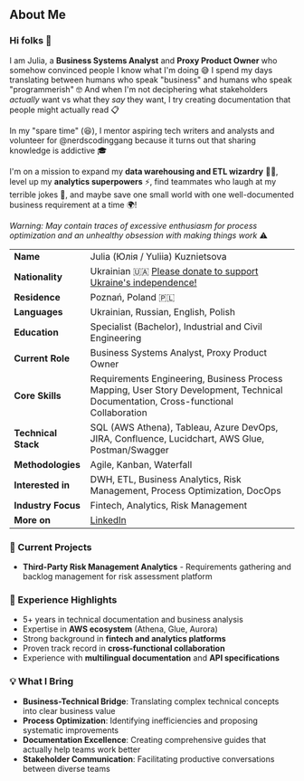 ## About Me

### Hi folks 👋

I am Julia, a **Business Systems Analyst** and **Proxy Product Owner** who somehow convinced people I know what I'm doing 😅 I spend my days translating between humans who speak "business" and humans who speak "programmerish" 🤓 And when I'm not deciphering what stakeholders *actually* want vs what they *say* they want, I try creating documentation that people might actually read 📋

In my "spare time" (😆), I mentor aspiring tech writers and analysts and volunteer for @nerdscodinggang because it turns out that sharing knowledge is addictive 🎓

I'm on a mission to expand my **data warehousing and ETL wizardry** 🧙‍♀️, level up my **analytics superpowers** ⚡, find teammates who laugh at my terrible jokes 🤝, and maybe save one small world with one well-documented business requirement at a time 🌍!

*Warning: May contain traces of excessive enthusiasm for process optimization and an unhealthy obsession with making things work* ⚠️

| | |
|---|---|
| **Name** | Julia (Юлія / Yuliia) Kuznietsova |
| **Nationality** | Ukrainian 🇺🇦 [Please donate to support Ukraine's independence!](https://savelife.in.ua/en/donate-en/#donate-army-card-monthly)|
| **Residence** | Poznań, Poland 🇵🇱 |
| **Languages** | Ukrainian, Russian, English, Polish |
| **Education** | Specialist (Bachelor), Industrial and Civil Engineering |
| **Current Role** | Business Systems Analyst, Proxy Product Owner |
| **Core Skills** | Requirements Engineering, Business Process Mapping, User Story Development, Technical Documentation, Cross-functional Collaboration |
| **Technical Stack** | SQL (AWS Athena), Tableau, Azure DevOps, JIRA, Confluence, Lucidchart, AWS Glue, Postman/Swagger |
| **Methodologies** | Agile, Kanban, Waterfall |
| **Interested in** | DWH, ETL, Business Analytics, Risk Management, Process Optimization, DocOps |
| **Industry Focus** | Fintech, Analytics, Risk Management |
| **More on** | <a href="https://www.linkedin.com/in/julia-bsa-n-docops/">LinkedIn</a> |

### 🚀 Current Projects
- **Third-Party Risk Management Analytics** - Requirements gathering and backlog management for risk assessment platform

### 🌟 Experience Highlights
- 5+ years in technical documentation and business analysis
- Expertise in **AWS ecosystem** (Athena, Glue, Aurora)
- Strong background in **fintech and analytics platforms**
- Proven track record in **cross-functional collaboration**
- Experience with **multilingual documentation** and **API specifications**

### 💡 What I Bring
- **Business-Technical Bridge**: Translating complex technical concepts into clear business value
- **Process Optimization**: Identifying inefficiencies and proposing systematic improvements  
- **Documentation Excellence**: Creating comprehensive guides that actually help teams work better
- **Stakeholder Communication**: Facilitating productive conversations between diverse teams
